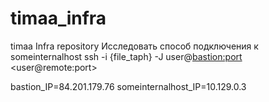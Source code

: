 # timaa_infra
timaa Infra repository
Исследовать способ подключения к someinternalhost 
ssh -i {file_taph} -J user@<bastion:port> <user@remote:port>

bastion_IP=84.201.179.76
someinternalhost_IP=10.129.0.3